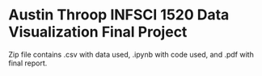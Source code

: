 # Austin Throop INFSCI 1520 Data Visualization Final Project
Zip file contains .csv with data used, .ipynb with code used, and .pdf with final report.
